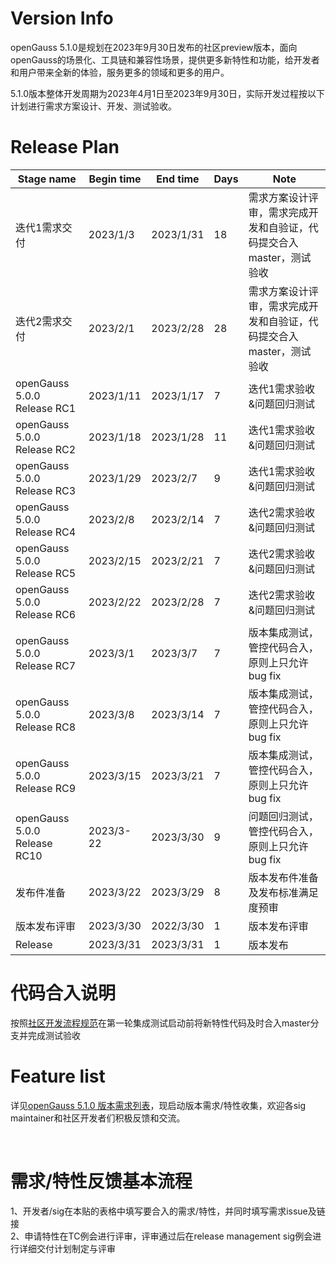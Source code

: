 # Version Info
openGauss 5.1.0是规划在2023年9月30日发布的社区preview版本，面向openGauss的场景化、工具链和兼容性场景，提供更多新特性和功能，给开发者和用户带来全新的体验，服务更多的领域和更多的用户。<br>

5.1.0版本整体开发周期为2023年4月1日至2023年9月30日，实际开发过程按以下计划进行需求方案设计、开发、测试验收。<br>

# Release Plan


|Stage  name             | Begin time  | End time   | Days | Note                                      |
| ---------------------- | ----------- | ---------- | ---- | ----------------------------------------------------------|
| 迭代1需求交付           | 2023/1/3 | 2023/1/31  | 18   | 需求方案设计评审，需求完成开发和自验证，代码提交合入master，测试验收   |
| 迭代2需求交付           | 2023/2/1  | 2023/2/28  | 28   | 需求方案设计评审，需求完成开发和自验证，代码提交合入master，测试验收    |
| openGauss 5.0.0 Release RC1  | 2023/1/11    | 2023/1/17    | 7    |迭代1需求验收&问题回归测试                       |
| openGauss 5.0.0 Release RC2  | 2023/1/18    | 2023/1/28    | 11    |迭代1需求验收&问题回归测试                      |
| openGauss 5.0.0 Release RC3  | 2023/1/29    | 2023/2/7     | 9    |迭代1需求验收&问题回归测试                       |
| openGauss 5.0.0 Release RC4  | 2023/2/8     | 2023/2/14    | 7    |迭代2需求验收&问题回归测试                       |
| openGauss 5.0.0 Release RC5  | 2023/2/15    | 2023/2/21    | 7    |迭代2需求验收&问题回归测试                       |
| openGauss 5.0.0 Release RC6  | 2023/2/22    | 2023/2/28    | 7    |迭代2需求验收&问题回归测试                       |
| openGauss 5.0.0 Release RC7  | 2023/3/1     | 2023/3/7     | 7    |版本集成测试，管控代码合入，原则上只允许bug fix                         |
| openGauss 5.0.0 Release RC8  | 2023/3/8     | 2023/3/14    | 7    |版本集成测试，管控代码合入，原则上只允许bug fix                            |
| openGauss 5.0.0 Release RC9  | 2023/3/15    | 2023/3/21    | 7    |版本集成测试，管控代码合入，原则上只允许bug fix                          |
| openGauss 5.0.0 Release RC10 | 2023/3-22    | 2023/3/30    | 9    |问题回归测试，管控代码合入，原则上只允许bug fix                          |
| 发布件准备             | 2023/3/22  | 2023/3/29   | 8    |版本发布件准备及发布标准满足度预审       |
| 版本发布评审           | 2023/3/30  | 2022/3/30  | 1     | 版本发布评审        |
| Release               | 2023/3/31 | 2023/3/31   | 1    | 版本发布                                         |


# 代码合入说明

按照[社区开发流程规范](https://gitee.com/opengauss/release-management/blob/master/openGauss%E7%A4%BE%E5%8C%BA%E5%8C%96%E5%BC%80%E5%8F%91%E6%B5%81%E7%A8%8B%E8%A7%84%E8%8C%83.md)在第一轮集成测试启动前将新特性代码及时合入master分支并完成测试验收


# Feature list
详见[openGauss 5.1.0 版本需求列表](https://e.gitee.com/opengaussorg/projects/492431/requirements/kanban/states)，现启动版本需求/特性收集，欢迎各sig maintainer和社区开发者们积极反馈和交流。<br>

<br>

# 需求/特性反馈基本流程 <br />
1、开发者/sig在本贴的表格中填写要合入的需求/特性，并同时填写需求issue及链接     <br>
2、申请特性在TC例会进行评审，评审通过后在release management sig例会进行详细交付计划制定与评审
<br><br>